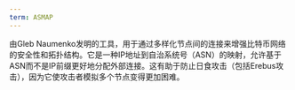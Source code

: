 ```yaml
---
term: ASMAP
---
```


由Gleb Naumenko发明的工具，用于通过多样化节点间的连接来增强比特币网络的安全性和拓扑结构。它是一种IP地址到自治系统号（ASN）的映射，允许基于ASN而不是IP前缀更好地分配外部连接。这有助于防止日食攻击（包括Erebus攻击），因为它使攻击者模拟多个节点变得更加困难。